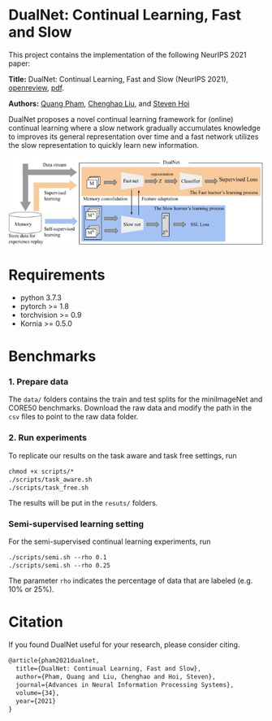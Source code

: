 # DualNet: Continual Learning, Fast and Slow

This project contains the implementation of the following NeurIPS 2021 paper: 

**Title:** DualNet: Continual Learning, Fast and Slow (NeurIPS 2021), [openreview](https://openreview.net/forum?id=eQ7Kh-QeWnO), [pdf](https://proceedings.neurips.cc/paper/2021/file/86a1fa88adb5c33bd7a68ac2f9f3f96b-Paper.pdf). 

**Authors:** [Quang Pham](https://sites.google.com/view/quangpham93), [Chenghao Liu](https://sites.google.com/view/liuchenghao/home), and [Steven Hoi](https://sites.google.com/view/stevenhoi/home)

DualNet proposes a novel continual learning framework for (online) continual learning where a slow network gradually accumulates knowledge to improves its general representation over time and a fast network utilizes the slow representation to quickly learn new information.

![DualNet](dualnet.png)

# Requirements
- python 3.7.3
- pytorch >= 1.8
- torchvision >= 0.9
- Kornia >= 0.5.0

# Benchmarks
### 1. Prepare data
The `data/` folders contains the train and test splits for the miniImageNet and CORE50 benchmarks. Download the raw data and modify the path in the `csv` files to point to the raw data folder.

### 2. Run experiments
To replicate our results on the task aware and task free settings, run
```
chmod +x scripts/*
./scripts/task_aware.sh
./scripts/task_free.sh
```

The results will be put in the `resuts/` folders.

### Semi-supervised learning setting
For the semi-supervised continual learning experiments, run
```
./scripts/semi.sh --rho 0.1
./scripts/semi.sh --rho 0.25
```
The parameter `rho` indicates the percentage of data that are labeled (e.g. 10% or 25%).

# Citation
If you found DualNet useful for your research, please consider citing.
```
@article{pham2021dualnet,
  title={DualNet: Continual Learning, Fast and Slow},
  author={Pham, Quang and Liu, Chenghao and Hoi, Steven},
  journal={Advances in Neural Information Processing Systems},
  volume={34},
  year={2021}
}
```
